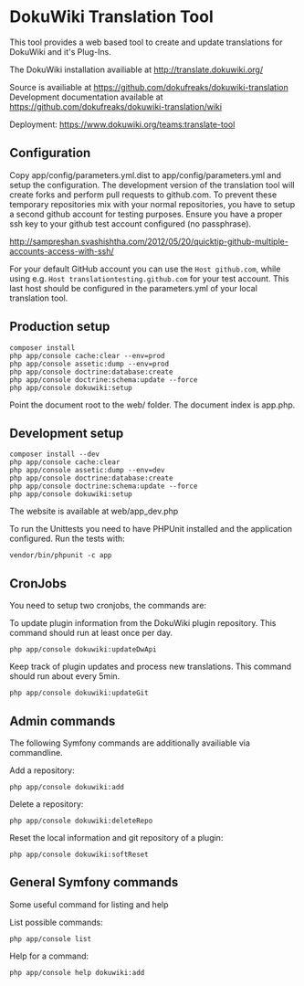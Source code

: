 DokuWiki Translation Tool
=========================

This tool provides a web based tool to create and update translations for DokuWiki and it's Plug-Ins.

The DokuWiki installation availiable at http://translate.dokuwiki.org/

Source is availiable at https://github.com/dokufreaks/dokuwiki-translation  
Development documentation available at https://github.com/dokufreaks/dokuwiki-translation/wiki

Deployment: https://www.dokuwiki.org/teams:translate-tool

Configuration
-----

Copy app/config/parameters.yml.dist to app/config/parameters.yml and setup the configuration.
The development version of the translation tool will create forks and perform pull requests to github.com. 
To prevent these temporary repositories mix with your normal repositories, you have to setup a second github account for testing purposes.
Ensure you have a proper ssh key to your github test account configured (no passphrase).

http://sampreshan.svashishtha.com/2012/05/20/quicktip-github-multiple-accounts-access-with-ssh/

For your default GitHub account you can use the `Host github.com`, while using e.g. `Host translationtesting.github.com` 
for your test account. This last host should be configured in the parameters.yml of your local translation tool.

Production setup
----------------

    composer install
    php app/console cache:clear --env=prod
    php app/console assetic:dump --env=prod
    php app/console doctrine:database:create
    php app/console doctrine:schema:update --force
    php app/console dokuwiki:setup

Point the document root to the web/ folder. The document index is app.php.

Development setup
-----------------

    composer install --dev
    php app/console cache:clear
    php app/console assetic:dump --env=dev
    php app/console doctrine:database:create
    php app/console doctrine:schema:update --force
    php app/console dokuwiki:setup

The website is available at web/app_dev.php

To run the Unittests you need to have PHPUnit installed and the application configured. Run the tests with:

    vendor/bin/phpunit -c app

CronJobs
--------
You need to setup two cronjobs, the commands are:

To update plugin information from the DokuWiki plugin repository. This command should run at least once per day.

    php app/console dokuwiki:updateDwApi

Keep track of plugin updates and process new translations. This command should run about every 5min.

    php app/console dokuwiki:updateGit

Admin commands
-----------------------
The following Symfony commands are additionally availiable via commandline.

Add a repository:

    php app/console dokuwiki:add

Delete a repository:

    php app/console dokuwiki:deleteRepo

Reset the local information and git repository of a plugin:

    php app/console dokuwiki:softReset
    
General Symfony commands
-----------------------
Some useful command for listing and help

List possible commands:

    php app/console list

Help for a command:

    php app/console help dokuwiki:add
